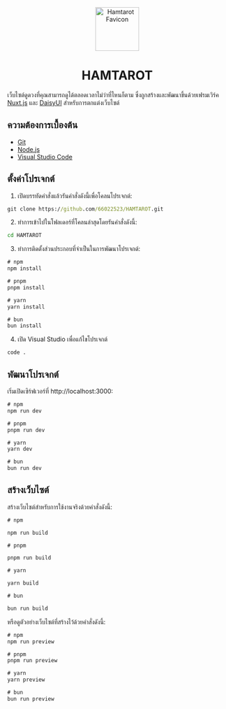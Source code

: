 <div align="center">
  <img src="./public/favicon.ico" width="100px" alt="Hamtarot Favicon" />
  <h1>HAMTAROT</h1>
</div>

เว็บไซต์ดูดวงที่คุณสามารถดูได้ตลอดเวลาไม่ว่าที่ไหนก็ตาม ซึ่งถูกสร้างและพัฒนาขึ้นด้วยเฟรมเวิร์ค [Nuxt.js](https://nuxt.com/) และ [DaisyUI](https://daisyui.com/) สำหรับการตกแต่งเว็บไซต์

## ความต้องการเบื้องต้น

- [Git](https://git-scm.com/downloads)
- [Node.js](https://nodejs.org)
- [Visual Studio Code](https://code.visualstudio.com)

## ตั้งค่าโปรเจกต์

1. เปิดบรรทัดคำสั่งแล้วรันคำสั่งดังนี้เพื่อโคลนโปรเจกต์:

```cmd
git clone https://github.com/66022523/HAMTAROT.git
```

2. ทำการเข้าไปในโฟลเดอร์ที่โคลนล่าสุดโดยรันคำสั่งดังนี้:

```cmd
cd HAMTAROT
```

3. ทำการติดตั้งส่วนประกอบที่จำเป็นในการพัฒนาโปรเจกต์:

```cmd
# npm
npm install

# pnpm
pnpm install

# yarn
yarn install

# bun
bun install
```

4. เปิด Visual Studio เพื่อแก้ไขโปรเจกต์

```cmd
code .
```

## พัฒนาโปรเจกต์

เริ่มเปิดเซิร์ฟเวอร์ที่ http://localhost:3000:

```cmd
# npm
npm run dev

# pnpm
pnpm run dev

# yarn
yarn dev

# bun
bun run dev
```

## สร้างเว็บไซต์

สร้างเว็บไซต์สำหรับการใช้งานจริงด้วยคำสั่งดังนี้:

```cmd
# npm

npm run build

# pnpm

pnpm run build

# yarn

yarn build

# bun

bun run build
```

หรือดูตัวอย่างเว็บไซต์ที่สร้างไว้ด้วยคำสั่งดังนี้:

```cmd
# npm
npm run preview

# pnpm
pnpm run preview

# yarn
yarn preview

# bun
bun run preview
```
